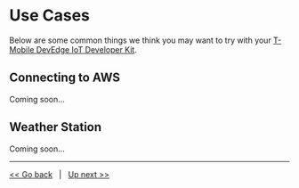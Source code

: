 # Use Cases
Below are some common things we think you may want to try with your [T-Mobile DevEdge IoT Developer Kit](https://devedge.t-mobile.com/solutions/iot-developer-kit). 

## Connecting to AWS
Coming soon...

## Weather Station
Coming soon... 


***
[<< Go back](09-Accompanying-Apps.md) &nbsp; | &nbsp; [Up next >>](11-Troubleshooting.md)
